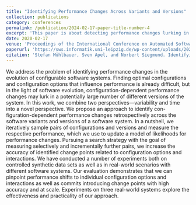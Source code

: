 ```yaml
---
title: "Identifying Performance Changes Across Variants and Versions"
collection: publications
category: conferences
permalink: /publication/2024-02-17-paper-title-number-4
excerpt: 'This paper is about detecting performance changes lurking in the development history of a software system.'
date: 2020-02-17
venue: 'Proceedings of the International Conference on Automated Software Engineering 2020 (ASE '20)'
paperurl: 'https://sws.informatik.uni-leipzig.de/wp-content/uploads/2020/09/mas_ase_2020.pdf'
citation: 'Stefan Mühlbauer, Sven Apel, and Norbert Siegmund. Identifying Software Performance Changes Across Variants and Versions. Automated Software Engineering (ASE), pages 611–622. ACM, 2020.'
---
```


We address the problem of identifying performance changes in the evolution of configurable software systems. Finding optimal
configurations and configuration options that influence performance is already difficult, but in the light of software evolution,
configuration-dependent performance changes may lurk in a potentially large number of different versions of the system.
In this work, we combine two perspectives—variability and time into a novel perspective. We propose an approach to identify con-
figuration-dependent performance changes retrospectively across the software variants and versions of a software system. In a nutshell, we iteratively sample pairs of configurations and versions and measure the respective performance, which we use to update a
model of likelihoods for performance changes. Pursuing a search strategy with the goal of measuring selectively and incrementally
further pairs, we increase the accuracy of identified change points related to configuration options and interactions.
We have conducted a number of experiments both on controlled synthetic data sets as well as in real-world scenarios with different software systems. Our evaluation demonstrates that we can pinpoint performance shifts to individual configuration options
and interactions as well as commits introducing change points with high accuracy and at scale. Experiments on three real-world
systems explore the effectiveness and practicality of our approach.
